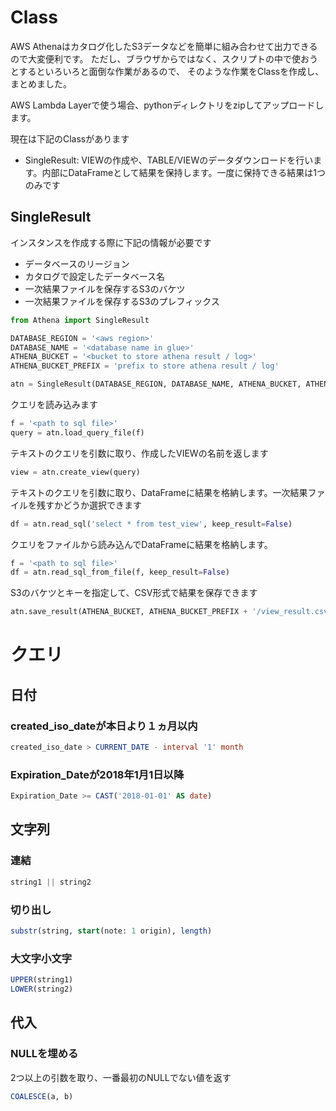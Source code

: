# Class
AWS Athenaはカタログ化したS3データなどを簡単に組み合わせて出力できるので大変便利です。
ただし、ブラウザからではなく、スクリプトの中で使おうとするといろいろと面倒な作業があるので、
そのような作業をClassを作成し、まとめました。

AWS Lambda Layerで使う場合、pythonディレクトリをzipしてアップロードします。

現在は下記のClassがあります
- SingleResult: VIEWの作成や、TABLE/VIEWのデータダウンロードを行います。内部にDataFrameとして結果を保持します。一度に保持できる結果は1つのみです

## SingleResult
インスタンスを作成する際に下記の情報が必要です
- データベースのリージョン
- カタログで設定したデータベース名
- 一次結果ファイルを保存するS3のバケツ
- 一次結果ファイルを保存するS3のプレフィックス
```python
from Athena import SingleResult

DATABASE_REGION = '<aws region>'
DATABASE_NAME = '<database name in glue>'
ATHENA_BUCKET = '<bucket to store athena result / log>'
ATHENA_BUCKET_PREFIX = 'prefix to store athena result / log'

atn = SingleResult(DATABASE_REGION, DATABASE_NAME, ATHENA_BUCKET, ATHENA_BUCKET_PREFIX)
```

クエリを読み込みます
```python
f = '<path to sql file>'
query = atn.load_query_file(f)
```

テキストのクエリを引数に取り、作成したVIEWの名前を返します
```python
view = atn.create_view(query)
```

テキストのクエリを引数に取り、DataFrameに結果を格納します。一次結果ファイルを残すかどうか選択できます
```python
df = atn.read_sql('select * from test_view', keep_result=False)
```

クエリをファイルから読み込んでDataFrameに結果を格納します。
```python
f = '<path to sql file>'
df = atn.read_sql_from_file(f, keep_result=False)
```

S3のバケツとキーを指定して、CSV形式で結果を保存できます
```python
atn.save_result(ATHENA_BUCKET, ATHENA_BUCKET_PREFIX + '/view_result.csv')
```

# クエリ

## 日付
### created_iso_dateが本日より１ヵ月以内
```sql
created_iso_date > CURRENT_DATE - interval '1' month
```

### Expiration_Dateが2018年1月1日以降
```sql
Expiration_Date >= CAST('2018-01-01' AS date)
```

## 文字列
### 連結
```sql
string1 || string2
```

### 切り出し
```sql
substr(string, start(note: 1 origin), length)
```

### 大文字小文字
```sql
UPPER(string1)
LOWER(string2)
```

## 代入
### NULLを埋める
2つ以上の引数を取り、一番最初のNULLでない値を返す
```sql
COALESCE(a, b)
```